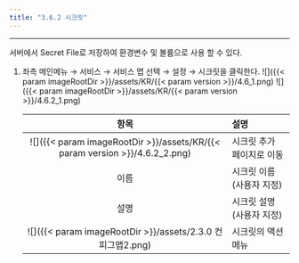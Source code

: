 ```yaml
---
title: "3.6.2 시크릿"
---
```


---
서버에서 Secret File로 저장하여 환경변수 및 볼륨으로 사용 할 수 있다.

1. 좌측 메인메뉴 → 서비스 → 서비스 맵 선택 → 설정 → 시크릿을 클릭한다.
    ![]({{< param imageRootDir >}}/assets/KR/{{< param version >}}/4.6_1.png)
    ![]({{< param imageRootDir >}}/assets/KR/{{< param version >}}/4.6.2_1.png)

    |                              **항목**                              | **설명**           |
    | :--------------------------------------------------------------: | :--------------- |
    | ![]({{< param imageRootDir >}}/assets/KR/{{< param version >}}/4.6.2_2.png) | 시크릿 추가 페이지로 이동   |
    |                                이름                                | 시크릿 이름\(사용자 지정\) |
    |                                설명                                | 시크릿 설명\(사용자 지정\) |
    |          ![]({{< param imageRootDir >}}/assets/2.3.0 컨피그맵2.png)          | 시크릿의 액션 메뉴       |
